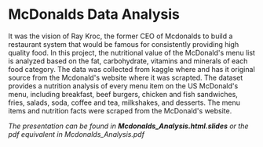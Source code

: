 # McDonalds Data Analysis
It was the vision of Ray Kroc, the former CEO of Mcdonalds to build a restaurant system that would be famous for consistently providing high quality food. In this project, the nutritional value of the McDonald's menu list is analyzed based on the fat, carbohydrate, vitamins and minerals of each food category. The data was collected from kaggle where and has it original source from the Mcdonald's website where it was scrapted. The dataset provides a nutrition analysis of every menu item on the US McDonald's menu, including breakfast, beef burgers, chicken and fish sandwiches, fries, salads, soda, coffee and tea, milkshakes, and desserts. The menu items and nutrition facts were scraped from the McDonald's website.

_The presentation can be found in **Mcdonalds_Analysis.html.slides** or the pdf equivalent in  Mcdonalds_Analysis.pdf_

